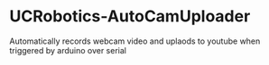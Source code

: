# UCRobotics-AutoCamUploader
Automatically records webcam video and uplaods to youtube when triggered by arduino over serial
